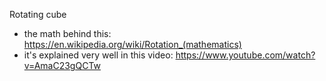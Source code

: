 Rotating cube

- the math behind this: https://en.wikipedia.org/wiki/Rotation_(mathematics)
- it's explained very well in this video: https://www.youtube.com/watch?v=AmaC23gQCTw
